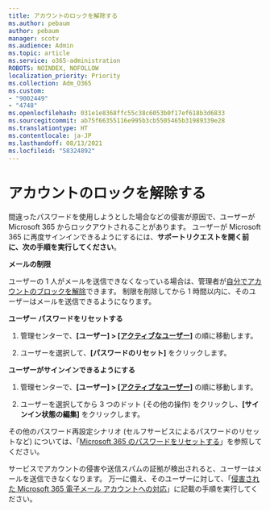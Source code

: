 ```yaml
---
title: アカウントのロックを解除する
ms.author: pebaum
author: pebaum
manager: scotv
ms.audience: Admin
ms.topic: article
ms.service: o365-administration
ROBOTS: NOINDEX, NOFOLLOW
localization_priority: Priority
ms.collection: Adm_O365
ms.custom:
- "9002449"
- "4748"
ms.openlocfilehash: 031e1e8368ffc55c38c6053b0f17ef618b3d6833
ms.sourcegitcommit: ab75f66355116e995b3cb5505465b31989339e28
ms.translationtype: HT
ms.contentlocale: ja-JP
ms.lasthandoff: 08/13/2021
ms.locfileid: "58324892"
---
```

# <a name="unlocking-an-account"></a>アカウントのロックを解除する

間違ったパスワードを使用しようとした場合などの侵害が原因で、ユーザーが Microsoft 365 からロックアウトされることがあります。 ユーザーが Microsoft 365 に再度サインインできるようにするには、**サポートリクエストを開く前に、次の手順を実行してください**。 

**メールの制限**

ユーザーの 1 人がメールを送信できなくなっている場合は、管理者が[自分でアカウントのブロックを解除](https://docs.microsoft.com/microsoft-365/security/office-365-security/removing-user-from-restricted-users-portal-after-spam)できます。 制限を削除してから 1 時間以内に、そのユーザーはメールを送信できるようになります。

**ユーザー パスワードをリセットする**

1. 管理センターで、**[ユーザー] > [[アクティブなユーザー]](https://admin.microsoft.com/Adminportal/Home?source=applauncher#/users)** の順に移動します。

2. ユーザーを選択して、**[パスワードのリセット]** をクリックします。

**ユーザーがサインインできるようにする**

1. 管理センターで、**[ユーザー] > [[アクティブなユーザー]](https://admin.microsoft.com/Adminportal/Home?source=applauncher#/users)** の順に移動します。

2. ユーザーを選択してから 3 つのドット (その他の操作) をクリックし、**[サインイン状態の編集]** をクリックします。

その他のパスワード再設定シナリオ (セルフサービスによるパスワードのリセットなど) については、「[Microsoft 365 のパスワードをリセットする](https://docs.microsoft.com/microsoft-365/admin/add-users/reset-passwords)」を参照してください。

サービスでアカウントの侵害や送信スパムの証拠が検出されると、ユーザーはメールを送信できなくなります。 万一に備え、そのユーザーに対して、「[侵害された Microsoft 365 電子メール アカウントへの対応](https://docs.microsoft.com/microsoft-365/security/office-365-security/responding-to-a-compromised-email-account)」に記載の手順を実行してください。
